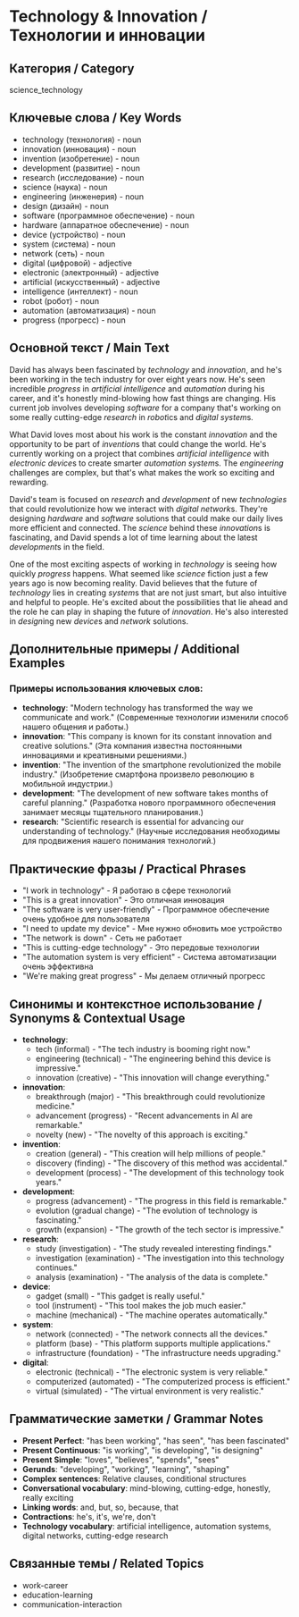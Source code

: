 # Technology & Innovation / Технологии и инновации

## Категория / Category
science_technology


## Ключевые слова / Key Words
- technology (технология) - noun
- innovation (инновация) - noun
- invention (изобретение) - noun
- development (развитие) - noun
- research (исследование) - noun
- science (наука) - noun
- engineering (инженерия) - noun
- design (дизайн) - noun
- software (программное обеспечение) - noun
- hardware (аппаратное обеспечение) - noun
- device (устройство) - noun
- system (система) - noun
- network (сеть) - noun
- digital (цифровой) - adjective
- electronic (электронный) - adjective
- artificial (искусственный) - adjective
- intelligence (интеллект) - noun
- robot (робот) - noun
- automation (автоматизация) - noun
- progress (прогресс) - noun

## Основной текст / Main Text

David has always been fascinated by *technology* and *innovation*, and he's been working in the tech industry for over eight years now. He's seen incredible *progress* in *artificial* *intelligence* and *automation* during his career, and it's honestly mind-blowing how fast things are changing. His current job involves developing *software* for a company that's working on some really cutting-edge *research* in *robot*ics and *digital* *system*s.

What David loves most about his work is the constant *innovation* and the opportunity to be part of *invention*s that could change the world. He's currently working on a project that combines *artificial* *intelligence* with *electronic* *device*s to create smarter *automation* *system*s. The *engineering* challenges are complex, but that's what makes the work so exciting and rewarding.

David's team is focused on *research* and *development* of new *technologies* that could revolutionize how we interact with *digital* *network*s. They're designing *hardware* and *software* solutions that could make our daily lives more efficient and connected. The *science* behind these *innovation*s is fascinating, and David spends a lot of time learning about the latest *development*s in the field.

One of the most exciting aspects of working in *technology* is seeing how quickly *progress* happens. What seemed like *science* fiction just a few years ago is now becoming reality. David believes that the future of *technology* lies in creating *system*s that are not just smart, but also intuitive and helpful to people. He's excited about the possibilities that lie ahead and the role he can play in shaping the future of *innovation*. He's also interested in *design*ing new *device*s and *network* solutions.

## Дополнительные примеры / Additional Examples

### Примеры использования ключевых слов:
- **technology**: "Modern technology has transformed the way we communicate and work." (Современные технологии изменили способ нашего общения и работы.)
- **innovation**: "This company is known for its constant innovation and creative solutions." (Эта компания известна постоянными инновациями и креативными решениями.)
- **invention**: "The invention of the smartphone revolutionized the mobile industry." (Изобретение смартфона произвело революцию в мобильной индустрии.)
- **development**: "The development of new software takes months of careful planning." (Разработка нового программного обеспечения занимает месяцы тщательного планирования.)
- **research**: "Scientific research is essential for advancing our understanding of technology." (Научные исследования необходимы для продвижения нашего понимания технологий.)

## Практические фразы / Practical Phrases

- "I work in technology" - Я работаю в сфере технологий
- "This is a great innovation" - Это отличная инновация
- "The software is very user-friendly" - Программное обеспечение очень удобное для пользователя
- "I need to update my device" - Мне нужно обновить мое устройство
- "The network is down" - Сеть не работает
- "This is cutting-edge technology" - Это передовые технологии
- "The automation system is very efficient" - Система автоматизации очень эффективна
- "We're making great progress" - Мы делаем отличный прогресс

## Синонимы и контекстное использование / Synonyms & Contextual Usage

- **technology**: 
  - tech (informal) - "The tech industry is booming right now."
  - engineering (technical) - "The engineering behind this device is impressive."
  - innovation (creative) - "This innovation will change everything."
- **innovation**: 
  - breakthrough (major) - "This breakthrough could revolutionize medicine."
  - advancement (progress) - "Recent advancements in AI are remarkable."
  - novelty (new) - "The novelty of this approach is exciting."
- **invention**: 
  - creation (general) - "This creation will help millions of people."
  - discovery (finding) - "The discovery of this method was accidental."
  - development (process) - "The development of this technology took years."
- **development**: 
  - progress (advancement) - "The progress in this field is remarkable."
  - evolution (gradual change) - "The evolution of technology is fascinating."
  - growth (expansion) - "The growth of the tech sector is impressive."
- **research**: 
  - study (investigation) - "The study revealed interesting findings."
  - investigation (examination) - "The investigation into this technology continues."
  - analysis (examination) - "The analysis of the data is complete."
- **device**: 
  - gadget (small) - "This gadget is really useful."
  - tool (instrument) - "This tool makes the job much easier."
  - machine (mechanical) - "The machine operates automatically."
- **system**: 
  - network (connected) - "The network connects all the devices."
  - platform (base) - "This platform supports multiple applications."
  - infrastructure (foundation) - "The infrastructure needs upgrading."
- **digital**: 
  - electronic (technical) - "The electronic system is very reliable."
  - computerized (automated) - "The computerized process is efficient."
  - virtual (simulated) - "The virtual environment is very realistic."

## Грамматические заметки / Grammar Notes

- **Present Perfect**: "has been working", "has seen", "has been fascinated"
- **Present Continuous**: "is working", "is developing", "is designing"
- **Present Simple**: "loves", "believes", "spends", "sees"
- **Gerunds**: "developing", "working", "learning", "shaping"
- **Complex sentences**: Relative clauses, conditional structures
- **Conversational vocabulary**: mind-blowing, cutting-edge, honestly, really exciting
- **Linking words**: and, but, so, because, that
- **Contractions**: he's, it's, we're, don't
- **Technology vocabulary**: artificial intelligence, automation systems, digital networks, cutting-edge research

## Связанные темы / Related Topics

- work-career
- education-learning
- communication-interaction

